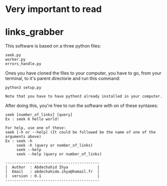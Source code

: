 # Very important to read
# links_grabber

This software is based on a three python files:

    seek.py
    worker.py
    errors_handle.py
  
Ones you have cloned the files to your computer, you have to go, from your terminal, to it's parent directorie and run this command:

    python3 setup.py
  
    Note that you have to have python3 already installed in your computer.
  
After doing this, you're free to run the software with on of these syntaxes:
  
    seek [number_of_links] [query]
    Ex : seek 6 hello world!
    
    For help, use one of these:
    seek [-h or --help] (It could be followed be the name of one of the arguments above)
    Ex : seek -h
         seek -h (query or nomber_of_links)
         seek --help
         seek --help (query or number_of_links)
         
    ------------------------------------------
    |  Author  : Abdechahid Ihya             |
    |  Email   : abdechahide.ihya@homail.fr  |
    |  version : 0.1                         |
    ------------------------------------------
